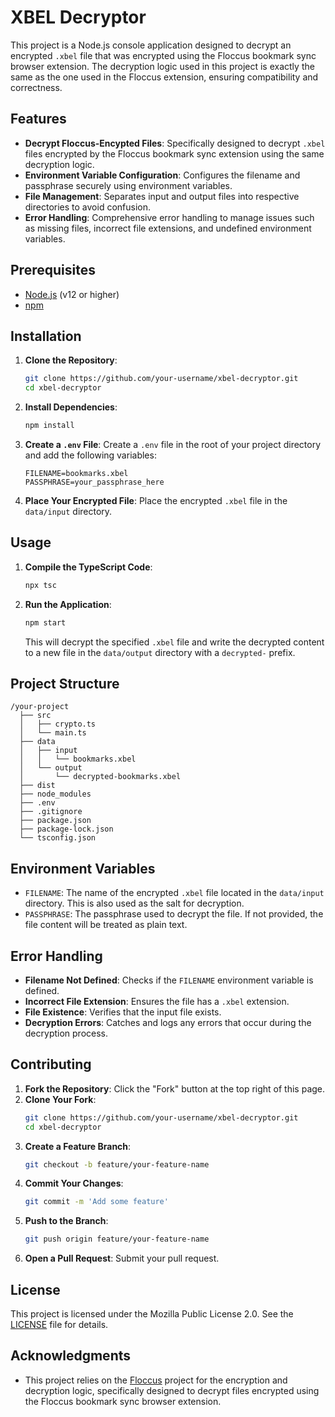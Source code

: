 
# XBEL Decryptor

This project is a Node.js console application designed to decrypt an encrypted `.xbel` file that was encrypted using the Floccus bookmark sync browser extension. The decryption logic used in this project is exactly the same as the one used in the Floccus extension, ensuring compatibility and correctness.

## Features

- **Decrypt Floccus-Encypted Files**: Specifically designed to decrypt `.xbel` files encrypted by the Floccus bookmark sync extension using the same decryption logic.
- **Environment Variable Configuration**: Configures the filename and passphrase securely using environment variables.
- **File Management**: Separates input and output files into respective directories to avoid confusion.
- **Error Handling**: Comprehensive error handling to manage issues such as missing files, incorrect file extensions, and undefined environment variables.

## Prerequisites

- [Node.js](https://nodejs.org/) (v12 or higher)
- [npm](https://www.npmjs.com/)

## Installation

1. **Clone the Repository**:
   ```sh
   git clone https://github.com/your-username/xbel-decryptor.git
   cd xbel-decryptor
   ```

2. **Install Dependencies**:
   ```sh
   npm install
   ```

3. **Create a `.env` File**:
   Create a `.env` file in the root of your project directory and add the following variables:
   ```env
   FILENAME=bookmarks.xbel
   PASSPHRASE=your_passphrase_here
   ```

4. **Place Your Encrypted File**:
   Place the encrypted `.xbel` file in the `data/input` directory.

## Usage

1. **Compile the TypeScript Code**:
   ```sh
   npx tsc
   ```

2. **Run the Application**:
   ```sh
   npm start
   ```

   This will decrypt the specified `.xbel` file and write the decrypted content to a new file in the `data/output` directory with a `decrypted-` prefix.

## Project Structure

```
/your-project
  ├── src
  │   ├── crypto.ts
  │   └── main.ts
  ├── data
  │   ├── input
  │   │   └── bookmarks.xbel
  │   └── output
  │       └── decrypted-bookmarks.xbel
  ├── dist
  ├── node_modules
  ├── .env
  ├── .gitignore
  ├── package.json
  ├── package-lock.json
  └── tsconfig.json
```

## Environment Variables

- `FILENAME`: The name of the encrypted `.xbel` file located in the `data/input` directory. This is also used as the salt for decryption.
- `PASSPHRASE`: The passphrase used to decrypt the file. If not provided, the file content will be treated as plain text.

## Error Handling

- **Filename Not Defined**: Checks if the `FILENAME` environment variable is defined.
- **Incorrect File Extension**: Ensures the file has a `.xbel` extension.
- **File Existence**: Verifies that the input file exists.
- **Decryption Errors**: Catches and logs any errors that occur during the decryption process.

## Contributing

1. **Fork the Repository**: 
   Click the "Fork" button at the top right of this page.
2. **Clone Your Fork**: 
   ```sh
   git clone https://github.com/your-username/xbel-decryptor.git
   cd xbel-decryptor
   ```
3. **Create a Feature Branch**: 
   ```sh
   git checkout -b feature/your-feature-name
   ```
4. **Commit Your Changes**: 
   ```sh
   git commit -m 'Add some feature'
   ```
5. **Push to the Branch**: 
   ```sh
   git push origin feature/your-feature-name
   ```
6. **Open a Pull Request**: 
   Submit your pull request.

## License

This project is licensed under the Mozilla Public License 2.0. See the [LICENSE](LICENSE) file for details.

## Acknowledgments

- This project relies on the [Floccus](https://github.com/floccusaddon/floccus) project for the encryption and decryption logic, specifically designed to decrypt files encrypted using the Floccus bookmark sync browser extension.
